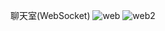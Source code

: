 聊天室(WebSocket)
![web](https://github.com/PengYuan-Chen/chatroom/assets/56713107/a4f118e7-21ef-4019-8957-da32a227994a)
![web2](https://github.com/PengYuan-Chen/chatroom/assets/56713107/a5097700-1c1f-4c0d-b655-9eb47db4d32c)

